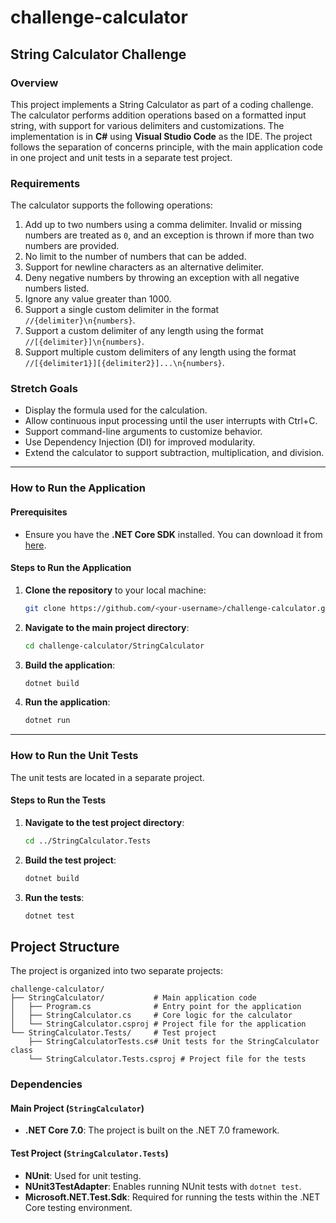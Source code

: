 # challenge-calculator

## String Calculator Challenge

### Overview

This project implements a String Calculator as part of a coding challenge. The calculator performs addition operations based on a formatted input string, with support for various delimiters and customizations. The implementation is in **C#** using **Visual Studio Code** as the IDE. The project follows the separation of concerns principle, with the main application code in one project and unit tests in a separate test project. 

### Requirements

The calculator supports the following operations:

1. Add up to two numbers using a comma delimiter. Invalid or missing numbers are treated as `0`, and an exception is thrown if more than two numbers are provided.
2. No limit to the number of numbers that can be added.
3. Support for newline characters as an alternative delimiter.
4. Deny negative numbers by throwing an exception with all negative numbers listed.
5. Ignore any value greater than 1000.
6. Support a single custom delimiter in the format `//{delimiter}\n{numbers}`.
7. Support a custom delimiter of any length using the format `//[{delimiter}]\n{numbers}`.
8. Support multiple custom delimiters of any length using the format `//[{delimiter1}][{delimiter2}]...\n{numbers}`.

### Stretch Goals

- Display the formula used for the calculation.
- Allow continuous input processing until the user interrupts with Ctrl+C.
- Support command-line arguments to customize behavior.
- Use Dependency Injection (DI) for improved modularity.
- Extend the calculator to support subtraction, multiplication, and division.

---

### How to Run the Application

#### Prerequisites

- Ensure you have the **.NET Core SDK** installed. You can download it from [here](https://dotnet.microsoft.com/download).

#### Steps to Run the Application

1. **Clone the repository** to your local machine:

   ```bash
   git clone https://github.com/<your-username>/challenge-calculator.git
   ```

2. **Navigate to the main project directory**:

   ```bash
   cd challenge-calculator/StringCalculator
   ```

3. **Build the application**:

   ```bash
   dotnet build
   ```

4. **Run the application**:

   ```bash
   dotnet run
   ```

---

### How to Run the Unit Tests

The unit tests are located in a separate project.

#### Steps to Run the Tests

1. **Navigate to the test project directory**:

   ```bash
   cd ../StringCalculator.Tests
   ```

2. **Build the test project**:

   ```bash
   dotnet build
   ```

3. **Run the tests**:

   ```bash
   dotnet test
   ```
## Project Structure

The project is organized into two separate projects:

```
challenge-calculator/
├── StringCalculator/           # Main application code
│   ├── Program.cs              # Entry point for the application
│   ├── StringCalculator.cs     # Core logic for the calculator
│   └── StringCalculator.csproj # Project file for the application
└── StringCalculator.Tests/     # Test project
    ├── StringCalculatorTests.cs# Unit tests for the StringCalculator class
    └── StringCalculator.Tests.csproj # Project file for the tests
```

### Dependencies

#### Main Project (`StringCalculator`)

- **.NET Core 7.0**: The project is built on the .NET 7.0 framework.

#### Test Project (`StringCalculator.Tests`)

- **NUnit**: Used for unit testing.
- **NUnit3TestAdapter**: Enables running NUnit tests with `dotnet test`.
- **Microsoft.NET.Test.Sdk**: Required for running the tests within the .NET Core testing environment.



